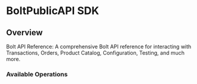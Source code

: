 # BoltPublicAPI SDK


## Overview

Bolt API Reference: A comprehensive Bolt API reference for interacting with Transactions, Orders, Product Catalog, Configuration, Testing, and much more.

### Available Operations

